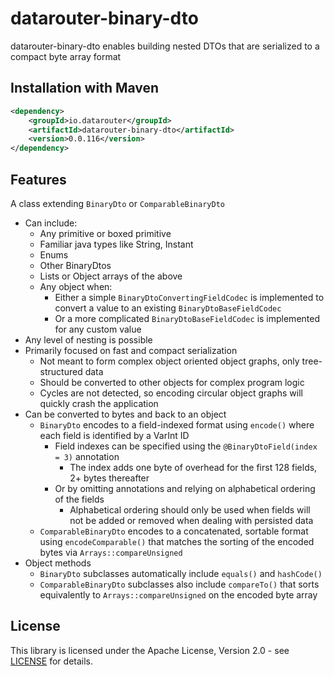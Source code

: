 # datarouter-binary-dto

datarouter-binary-dto enables building nested DTOs that are serialized to a compact byte array format

## Installation with Maven

```xml
<dependency>
	<groupId>io.datarouter</groupId>
	<artifactId>datarouter-binary-dto</artifactId>
	<version>0.0.116</version>
</dependency>
```

## Features

A class extending `BinaryDto` or `ComparableBinaryDto`

- Can include:
    - Any primitive or boxed primitive
    - Familiar java types like String, Instant
    - Enums
    - Other BinaryDtos
    - Lists or Object arrays of the above
    - Any object when:
        - Either a simple `BinaryDtoConvertingFieldCodec` is implemented to convert a value to an existing `BinaryDtoBaseFieldCodec`
        - Or a more complicated `BinaryDtoBaseFieldCodec` is implemented for any custom value
- Any level of nesting is possible
- Primarily focused on fast and compact serialization
    - Not meant to form complex object oriented object graphs, only tree-structured data
    - Should be converted to other objects for complex program logic
    - Cycles are not detected, so encoding circular object graphs will quickly crash the application
- Can be converted to bytes and back to an object
    - `BinaryDto` encodes to a field-indexed format using `encode()` where each field is identified by a VarInt ID
      - Field indexes can be specified using the `@BinaryDtoField(index = 3)` annotation
          - The index adds one byte of overhead for the first 128 fields, 2+ bytes thereafter
      - Or by omitting annotations and relying on alphabetical ordering of the fields
          - Alphabetical ordering should only be used when fields will not be added or removed when dealing with persisted data
    - `ComparableBinaryDto` encodes to a concatenated, sortable format using `encodeComparable()` that matches the sorting of the encoded bytes via `Arrays::compareUnsigned`
- Object methods
    - `BinaryDto` subclasses automatically include `equals()` and `hashCode()`
    - `ComparableBinaryDto` subclasses also include `compareTo()` that sorts equivalently to `Arrays::compareUnsigned` on the encoded byte array


## License

This library is licensed under the Apache License, Version 2.0 - see [LICENSE](../LICENSE) for details.
